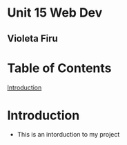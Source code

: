 # Unit 15 Web Dev
## Violeta Firu

# Table of Contents
[Introduction](https://github.com)


# Introduction
- This is an intorduction to my project
